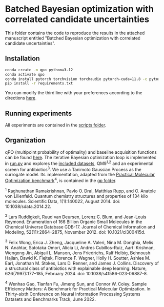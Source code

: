 # Batched Bayesian optimization with correlated candidate uncertainties

This folder contains the code to reproduce the results in the attached manuscript entitled "Batched Bayesian optimization with correlated candidate uncertainties". 

## Installation 

```bash
conda create -n qpo python=3.12
conda activate qpo
conda install pytorch torchvision torchaudio pytorch-cuda=11.8 -c pytorch -c nvidia
pip install -r requirements.txt 
```

You can modify the third line with your preferences according to the directions [here](https://pytorch.org/get-started/locally/). 

## Running experiments 

All experiments are contained in the [scripts folder](scripts/). 

## Organization 

qPO (multipoint probability of optimality) and baseline acquisition functions can be found [here](acquisition_functions.py). The iterative Bayesian optimization loop is implemented in [run.py](run.py) and explores the [included datasets](data/), QM9<sup>1,2</sup> and an experimental screen for antibiotics<sup>3</sup>. We use a Tanimoto Gaussian Process as the surrogate model. Its implementation, adapted from the [Practical Molecular Optimization benchmark](https://github.com/wenhao-gao/mol_opt)<sup>4</sup>, is contained in the [gp folder](gp/). 

<sup>1</sup> Raghunathan Ramakrishnan, Pavlo O. Dral, Matthias Rupp, and O. Anatole von Lilienfeld. Quantum chemistry structures and properties of 134 kilo molecules. Scientific Data, 1(1):140022, August 2014. doi: 10.1038/sdata.2014.22.

<sup>2</sup> Lars Ruddigkeit, Ruud van Deursen, Lorenz C. Blum, and Jean-Louis Reymond. Enumeration of 166 Billion Organic Small Molecules in the Chemical Universe Database GDB-17. Journal of Chemical Information and Modeling, 52(11):2864–2875, November 2012. doi: 10.1021/ci300415d.

<sup>3</sup> Felix Wong, Erica J. Zheng, Jacqueline A. Valeri, Nina M. Donghia, Melis N. Anahtar, Satotaka Omori, Alicia Li, Andres Cubillos-Ruiz, Aarti Krishnan, Wengong Jin, Abigail L. Manson, Jens Friedrichs, Ralf Helbig, Behnoush Hajian, Dawid K. Fiejtek, Florence F. Wagner, Holly H. Soutter, Ashlee M. Earl, Jonathan M. Stokes, Lars D. Renner, and James J. Collins. Discovery of a structural class of antibiotics with explainable deep learning. Nature, 626(7997):177–185, February 2024. doi: 10.1038/s41586-023-06887-8.

<sup>4</sup> Wenhao Gao, Tianfan Fu, Jimeng Sun, and Connor W. Coley. Sample Efficiency Matters: A Benchmark for Practical Molecular Optimization. In Thirty-sixth Conference on Neural Information Processing Systems Datasets and Benchmarks Track, June 2022.
